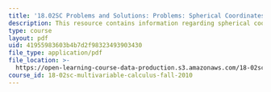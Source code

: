 ```yaml
---
title: '18.02SC Problems and Solutions: Problems: Spherical Coordinates'
description: This resource contains information regarding spherical coordinates.
type: course
layout: pdf
uid: 41955983603b4b7d2f98323493903430
file_type: application/pdf
file_location: >-
  https://open-learning-course-data-production.s3.amazonaws.com/18-02sc-multivariable-calculus-fall-2010/41955983603b4b7d2f98323493903430_MIT18_02SC_pb_47_comb.pdf
course_id: 18-02sc-multivariable-calculus-fall-2010
---
```

